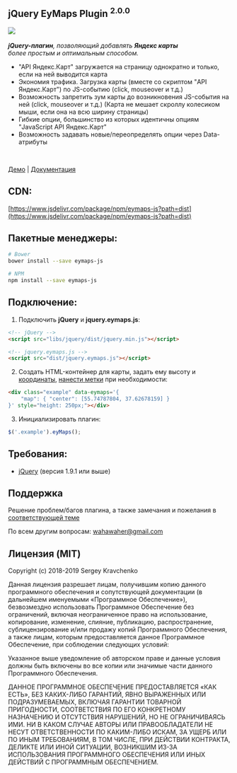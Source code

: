 jQuery EyMaps Plugin <sup>2.0.0</sup>
-------
[![](https://data.jsdelivr.com/v1/package/npm/eymaps-js/badge)](https://www.jsdelivr.com/package/npm/eymaps-js) <br><br>
_**jQuery-плагин**, позволяющий добавлять **Яндекс карты**  
более простым и оптимальным способом._

* "API Яндекс.Карт" загружается на страницу однократно и только, если на ней выводится карта
* Экономия трафика. Загрузка карты (вместе со скриптом "API Яндекс.Карт") по JS-событию (click, mouseover и т.д.)
* Возможность запретить зум карты до возникновения JS-события на ней (click, mouseover и т.д.) (Карта не мешает скроллу колесиком мыши, если она на всю ширину страницы)
* Гибкие опции, большинство из которых идентичны опциям "JavaScript API Яндекс.Карт"
* Возможность задавать новые/переопределять опции через Data-атрибуты

<br>

[Демо](https://wahawaher.000webhostapp.com/eymaps-js#demo) | [Документация](https://wahawaher.000webhostapp.com/eymaps-js)

## CDN:
[https://www.jsdelivr.com/package/npm/eymaps-js?path=dist](https://www.jsdelivr.com/package/npm/eymaps-js?path=dist)

## Пакетные менеджеры:
```sh
# Bower
bower install --save eymaps-js

# NPM
npm install --save eymaps-js
```

## Подключение:

1. Подключить **jQuery** и **jquery.eymaps.js**:
```html
<!-- jQuery -->
<script src="libs/jquery/dist/jquery.min.js"></script>

<!-- jquery.eymaps.js -->
<script src="dist/jquery.eymaps.js"></script>
```

2. Создать HTML-контейнер для карты, задать ему высоту и  [координаты](http://dimik.github.io/ymaps/examples/location-tool/),  [нанести метки](http://wahawaher.loc/eymaps-js/#examples-marks)  при необходимости:
```html
<div class="example" data-eymaps='{
	"map": { "center": [55.74787804, 37.62678159] }
}' style="height: 250px;"></div>
```

3. Инициализировать плагин:
```javascript
$('.example').eyMaps();
```

## Требования:
- [jQuery](http://jquery.com/download/) (версия 1.9.1 или выше)

## Поддержка
Решение проблем/багов плагина, а также замечания и пожелания в [соответствующей теме](http://github.com/WahaWaher/eymaps-js/issues)

По всем другим вопросам:  [wahawaher@gmail.com](mailto:wahawaher@gmail.com "Написать на wahawaher@gmail.com")

## Лицензия (MIT)
Copyright (c) 2018-2019 Sergey Kravchenko

Данная лицензия разрешает лицам, получившим копию данного программного обеспечения и сопутствующей документации (в дальнейшем именуемыми «Программное Обеспечение»), безвозмездно использовать Программное Обеспечение без ограничений, включая неограниченное право на использование, копирование, изменение, слияние, публикацию, распространение, сублицензирование и/или продажу копий Программного Обеспечения, а также лицам, которым предоставляется данное Программное Обеспечение, при соблюдении следующих условий:

Указанное выше уведомление об авторском праве и данные условия должны быть включены во все копии или значимые части данного Программного Обеспечения.

ДАННОЕ ПРОГРАММНОЕ ОБЕСПЕЧЕНИЕ ПРЕДОСТАВЛЯЕТСЯ «КАК ЕСТЬ», БЕЗ КАКИХ-ЛИБО ГАРАНТИЙ, ЯВНО ВЫРАЖЕННЫХ ИЛИ ПОДРАЗУМЕВАЕМЫХ, ВКЛЮЧАЯ ГАРАНТИИ ТОВАРНОЙ ПРИГОДНОСТИ, СООТВЕТСТВИЯ ПО ЕГО КОНКРЕТНОМУ НАЗНАЧЕНИЮ И ОТСУТСТВИЯ НАРУШЕНИЙ, НО НЕ ОГРАНИЧИВАЯСЬ ИМИ. НИ В КАКОМ СЛУЧАЕ АВТОРЫ ИЛИ ПРАВООБЛАДАТЕЛИ НЕ НЕСУТ ОТВЕТСТВЕННОСТИ ПО КАКИМ-ЛИБО ИСКАМ, ЗА УЩЕРБ ИЛИ ПО ИНЫМ ТРЕБОВАНИЯМ, В ТОМ ЧИСЛЕ, ПРИ ДЕЙСТВИИ КОНТРАКТА, ДЕЛИКТЕ ИЛИ ИНОЙ СИТУАЦИИ, ВОЗНИКШИМ ИЗ-ЗА ИСПОЛЬЗОВАНИЯ ПРОГРАММНОГО ОБЕСПЕЧЕНИЯ ИЛИ ИНЫХ ДЕЙСТВИЙ С ПРОГРАММНЫМ ОБЕСПЕЧЕНИЕМ.
